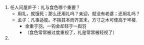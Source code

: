 1. 任人问屋庐子：礼与食色哪个重要？
    * 用礼，就饿死；那么还用礼吗？亲迎，就没有老婆；还用礼吗？
    * 孟子：凡事适度。不揣其本而齐其末，方寸之木可使高于岑楼.
        * 金重于羽，一钩金却轻于一舆羽
        * （食色常常被过度重视了，礼是常常被轻视了）
2. 